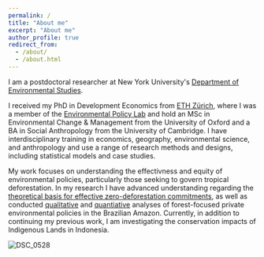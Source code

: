 ```yaml
---
permalink: /
title: "About me"
excerpt: "About me"
author_profile: true
redirect_from: 
  - /about/
  - /about.html
---
```

I am a postdoctoral researcher at New York University's [Department of Environmental Studies](https://as.nyu.edu/departments/environment.html). 

I received my PhD in Development Economics from [ETH Zürich](https://ethz.ch/en.html), where I was a member of the [Environmental Policy Lab](https://epl.ethz.ch/) and hold an MSc in Environmental Change & Management from the University of Oxford and a BA in Social Anthropology from the University of Cambridge. I have interdisciplinary training in economics, geography, environmental science, and anthropology and use a range of research methods and designs, including statistical models and case studies.

My work focuses on understanding the effectivness and equity of environmental policies, particularly those seeking to govern tropical deforestation. In my research I have advanced understanding regarding the [theoretical basis for effective zero-deforestation commitments](https://doi.org/10.1016/j.gloenvcha.2018.11.003), as well as conducted [qualitative](https://doi.org/10.1016/j.jclepro.2021.130031) and [quantiative](https://papers.ssrn.com/sol3/papers.cfm?abstract_id=3988688) analyses of forest-focused private environmental policies in the Brazilian Amazon. Currently, in addition to continuing my previous work, I am investigating the conservation impacts of Indigenous Lands in Indonesia.

![DSC_0528](https://sam-a-levy.github.io/images/DSC_0545.jpeg)
